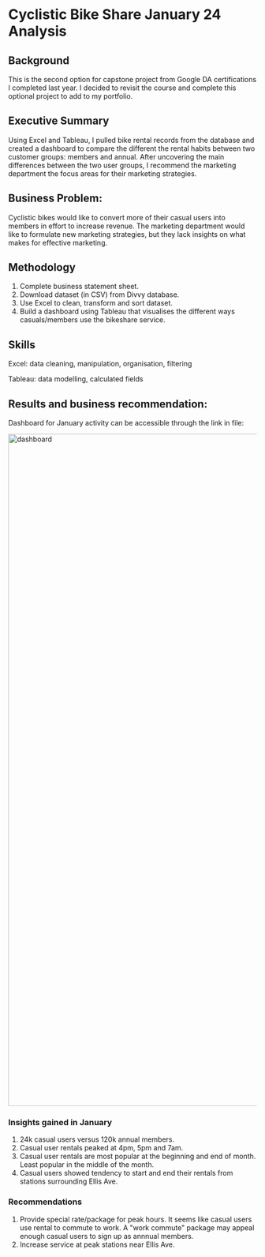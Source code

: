 # Cyclistic Bike Share January 24 Analysis

## Background
This is the second option for capstone project from Google DA certifications I completed last year. I decided to revisit the course and complete this optional project to add to my portfolio.

## Executive Summary
Using Excel and Tableau, I pulled bike rental records from the database and created a dashboard to compare the different the rental habits between two customer groups: members and annual. After uncovering the main differences between the two user groups, I recommend the marketing department the focus areas for their marketing strategies.

## Business Problem:
Cyclistic bikes would like to convert more of their casual users into members in effort to increase revenue. The marketing department would like to formulate new marketing strategies, but they lack insights on what makes for effective marketing.

## Methodology

1. Complete business statement sheet.
2. Download dataset (in CSV) from Divvy database.
3. Use Excel to clean, transform and sort dataset.
4. Build a dashboard using Tableau that visualises the different ways casuals/members use the bikeshare service.

## Skills 

Excel: data cleaning, manipulation, organisation, filtering

Tableau: data modelling, calculated fields

## Results and business recommendation:

Dashboard for January activity can be accessible through the link in file:

<img width="1362" alt="dashboard" src="https://github.com/amyhelmihelmina/Cyclistic-GoogleDA/assets/166671626/3bfdb2fb-6b69-4ee4-a036-fe374e4670a9">

### Insights gained in January
1. 24k casual users versus 120k annual members.
2. Casual user rentals peaked at 4pm, 5pm and 7am.
3. Casual user rentals are most popular at the beginning and end of month. Least popular in the middle of the month.
4. Casual users showed tendency to start and end their rentals from stations surrounding Ellis Ave.

### Recommendations
1. Provide special rate/package for peak hours. It seems like casual users use rental to commute to work. A "work commute" package may appeal enough casual users to sign up as annnual members.
2. Increase service at peak stations near Ellis Ave.
